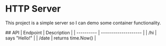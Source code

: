 # HTTP Server
This project is a simple server so I can demo some container functionality.

<trigger build>
<trigger build>
<trigger build>
<trigger build>
## API
| Endpoint   | Description          |
| ---------- | -------------------- |
| /hi        | says "Hello!"        |
| /date      | returns time.Now()   |
